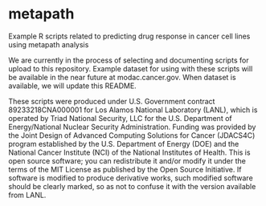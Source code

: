 # metapath

Example R scripts related to predicting drug response in cancer cell lines using metapath analysis

We are currently in the process of selecting and documenting scripts for upload to this repository. Example dataset for using with these scripts will be available in the near future at modac.cancer.gov. When dataset is available, we will update this README.

These scripts were produced under U.S. Government contract 89233218CNA000001 for Los Alamos National Laboratory (LANL), which is operated by Triad National Security, LLC for the U.S. Department of Energy/National Nuclear Security Administration. Funding was provided by the Joint Design of Advanced Computing Solutions for Cancer (JDACS4C) program established by the U.S. Department of Energy (DOE) and the National Cancer Institute (NCI) of the National Institutes of Health.   This is open source software; you can redistribute it and/or modify it under the terms of the MIT License as published by the Open Source Initiative. If software is modified to produce derivative works, such modified software should be clearly marked, so as not to confuse it with the version available from LANL.
